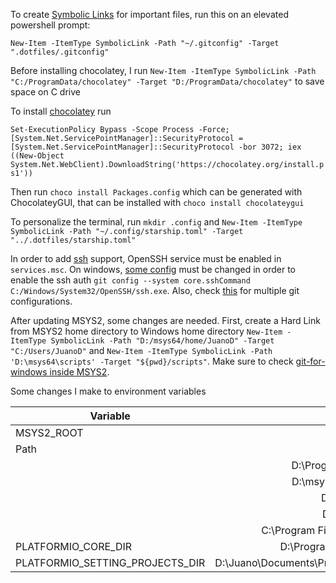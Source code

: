 To create [Symbolic Links](https://winaero.com/create-symbolic-link-windows-10-powershell/) for important files, run this on an elevated powershell prompt:

`New-Item -ItemType SymbolicLink -Path "~/.gitconfig" -Target ".dotfiles/.gitconfig"`

Before installing chocolatey, I run `New-Item -ItemType SymbolicLink -Path "C:/ProgramData/chocolatey" -Target "D:/ProgramData/chocolatey"` to save space on C drive

To install [chocolatey](https://docs.chocolatey.org/en-us/choco/setup) run

`Set-ExecutionPolicy Bypass -Scope Process -Force; [System.Net.ServicePointManager]::SecurityProtocol = [System.Net.ServicePointManager]::SecurityProtocol -bor 3072; iex ((New-Object System.Net.WebClient).DownloadString('https://chocolatey.org/install.ps1'))`

Then run `choco install Packages.config` which can be generated with ChocolateyGUI, that can be installed with `choco install chocolateygui`

To personalize the terminal, run `mkdir .config` and `New-Item -ItemType SymbolicLink -Path "~/.config/starship.toml" -Target "../.dotfiles/starship.toml"`

In order to add [ssh](https://docs.github.com/es/github/authenticating-to-github/connecting-to-github-with-ssh/about-ssh) support, OpenSSH service must be enabled in `services.msc`. On windows, [some config](https://gist.github.com/danieldogeanu/16c61e9b80345c5837b9e5045a701c99) must be changed in order to enable the ssh auth `git config --system core.sshCommand C:/Windows/System32/OpenSSH/ssh.exe`. Also, check [this](https://dev.to/rafaelcpalmeida/managing-multiple-git-configurations-1gdh) for multiple git configurations.

After updating MSYS2, some changes are needed. First, create a Hard Link from MSYS2 home directory to Windows home directory `New-Item -ItemType SymbolicLink -Path "D:/msys64/home/JuanoD" -Target "C:/Users/JuanoD"` and `New-Item -ItemType SymbolicLink -Path 'D:\msys64\scripts' -Target "${pwd}/scripts"`.
Make sure to check [git-for-windows inside MSYS2](https://github.com/git-for-windows/git/wiki/Install-inside-MSYS2-proper).

Some changes I make to environment variables

| Variable                        |                                 Change |
| ------------------------------- | -------------------------------------: |
| MSYS2_ROOT                      |                             D:\\msys64 |
| Path                            |                                    `+` |
|                                 |               D:\\Programs\VSCode\\bin |
|                                 |               D:\\msys64\\mingw64\\bin |
|                                 |                   D:\\msys64\\usr\\bin |
|                                 |             D:\\msys64\\scripts |
|                                 |     C:\\Program Files\\PowerShell\\7\\ |
| PLATFORMIO_CORE_DIR             |           D:\\ProgramData\\.platformio |
| PLATFORMIO_SETTING_PROJECTS_DIR | D:\Juano\Documents\Projects\PlatformIO |
